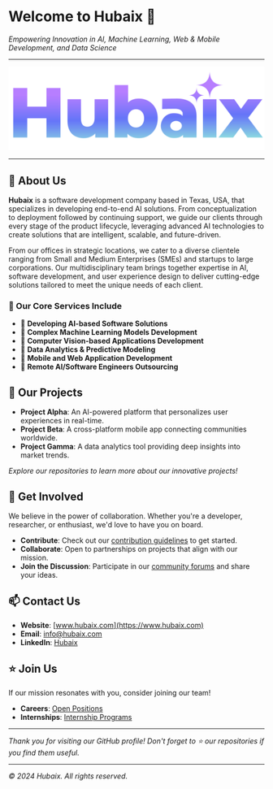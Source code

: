 # Welcome to **Hubaix** 👋

*Empowering Innovation in AI, Machine Learning, Web & Mobile Development, and Data Science*

---

![Banner Image](https://github.com/HubaixOrg/Logo/blob/main/MenuLogo.PNG)

---

## 🌟 About Us

**Hubaix** is a software development company based in Texas, USA, that specializes in developing end-to-end AI solutions. From conceptualization to deployment followed by continuing support, we guide our clients through every stage of the product lifecycle, leveraging advanced AI technologies to create solutions that are intelligent, scalable, and future-driven.

From our offices in strategic locations, we cater to a diverse clientele ranging from Small and Medium Enterprises (SMEs) and startups to large corporations. Our multidisciplinary team brings together expertise in AI, software development, and user experience design to deliver cutting-edge solutions tailored to meet the unique needs of each client.

### 🚀 Our Core Services Include

- 🔹 **Developing AI-based Software Solutions**
- 🔹 **Complex Machine Learning Models Development**
- 🔹 **Computer Vision-based Applications Development**
- 🔹 **Data Analytics & Predictive Modeling**
- 🔹 **Mobile and Web Application Development**
- 🔹 **Remote AI/Software Engineers Outsourcing**

## 🚀 Our Projects

- **Project Alpha**: An AI-powered platform that personalizes user experiences in real-time.
- **Project Beta**: A cross-platform mobile app connecting communities worldwide.
- **Project Gamma**: A data analytics tool providing deep insights into market trends.

*Explore our repositories to learn more about our innovative projects!*

## 🤝 Get Involved

We believe in the power of collaboration. Whether you're a developer, researcher, or enthusiast, we'd love to have you on board.

- **Contribute**: Check out our [contribution guidelines](CONTRIBUTING.md) to get started.
- **Collaborate**: Open to partnerships on projects that align with our mission.
- **Join the Discussion**: Participate in our [community forums](https://github.com/hubaix/community) and share your ideas.

## 📫 Contact Us

- **Website**: [www.hubaix.com](https://www.hubaix.com)
- **Email**: [info@hubaix.com](mailto:info@hubaix.com)
- **LinkedIn**: [Hubaix](https://www.linkedin.com/company/hubaix)

## ⭐ Join Us

If our mission resonates with you, consider joining our team!

- **Careers**: [Open Positions](https://www.hubaix.com/careers)
- **Internships**: [Internship Programs](https://www.hubaix.com/internships)

---

*Thank you for visiting our GitHub profile! Don't forget to ⭐ our repositories if you find them useful.*

---

*© 2024 Hubaix. All rights reserved.*
